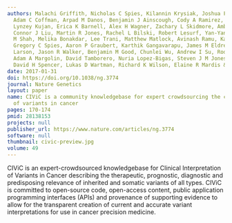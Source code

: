 ```yaml
---
authors: Malachi Griffith, Nicholas C Spies, Kilannin Krysiak, Joshua F McMichael,
  Adam C Coffman, Arpad M Danos, Benjamin J Ainscough, Cody A Ramirez, Damian T Rieke,
  Lynzey Kujan, Erica K Barnell, Alex H Wagner, Zachary L Skidmore, Amber Wollam,
  Connor J Liu, Martin R Jones, Rachel L Bilski, Robert Lesurf, Yan-Yang Feng, Nakul
  M Shah, Melika Bonakdar, Lee Trani, Matthew Matlock, Avinash Ramu, Katie M Campbell,
  Gregory C Spies, Aaron P Graubert, Karthik Gangavarapu, James M Eldred, David E
  Larson, Jason R Walker, Benjamin M Good, Chunlei Wu, Andrew I Su, Rodrigo Dienstmann,
  Adam A Margolin, David Tamborero, Nuria Lopez-Bigas, Steven J M Jones, Ron Bose,
  David H Spencer, Lukas D Wartman, Richard K Wilson, Elaine R Mardis & Obi L Griffith
date: 2017-01-31
doi: https://doi.org/10.1038/ng.3774
journal: Nature Genetics
layout: paper
name: CIViC is a community knowledgebase for expert crowdsourcing the clinical interpretation
  of variants in cancer
pages: 170-174
pmid: 28138153
projects: null
publisher_url: https://www.nature.com/articles/ng.3774
software: null
thumbnail: civic-preview.jpg
volume: 49
---
```

CIViC is an expert-crowdsourced knowledgebase for Clinical Interpretation of Variants in Cancer describing the therapeutic, prognostic, diagnostic and predisposing relevance of inherited and somatic variants of all types. CIViC is committed to open-source code, open-access content, public application programming interfaces (APIs) and provenance of supporting evidence to allow for the transparent creation of current and accurate variant interpretations for use in cancer precision medicine.

